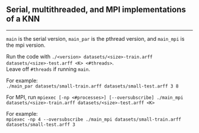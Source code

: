 ## Serial, multithreaded, and MPI implementations of a KNN
---
`main` is the serial version, `main_par` is the pthread version, and `main_mpi` is the mpi version.

Run the code with `./<version> datasets/<size>-train.arff datasets/<size>-test.arff <K> <#threads>`.\
Leave off `#threads` if running `main`.

For example:\
`./main_par datasets/small-train.arff datasets/small-test.arff 3 8`

For MPI, run `mpiexec [-np <#processes>] [--oversubscribe] ./main_mpi datasets/<size>-train.arff datasets/<size>-test.arff <K>`

For example:\
`mpiexec -np 4 --oversubscribe ./main_mpi datasets/small-train.arff datasets/small-test.arff 3`